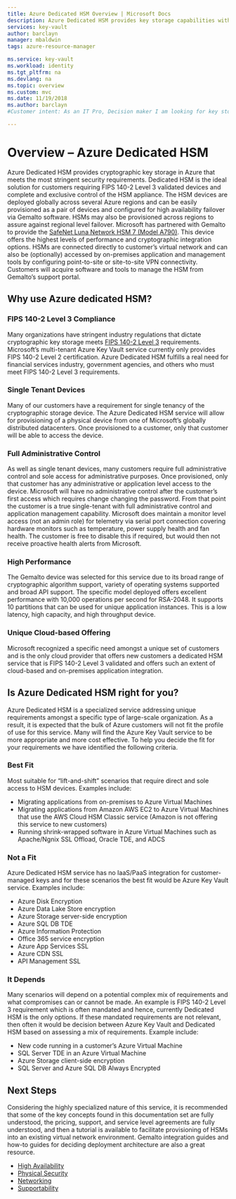 ```yaml
---
title: Azure Dedicated HSM Overview | Microsoft Docs
description: Azure Dedicated HSM provides key storage capabilities within Azure that meets FIPS 140-2 Level 3 certification
services: key-vault
author: barclayn
manager: mbaldwin
tags: azure-resource-manager

ms.service: key-vault
ms.workload: identity
ms.tgt_pltfrm: na
ms.devlang: na
ms.topic: overview
ms.custom: mvc
ms.date: 11/19/2018
ms.author: barclayn
#Customer intent: As an IT Pro, Decision maker I am looking for key storage capability within Azure Cloud that meets FIPS 140-2 Level 3 certification and that gives me exclusive access to the hardware.

---
```

# Overview – Azure Dedicated HSM

Azure Dedicated HSM provides cryptographic key storage in Azure that meets the most stringent security requirements. Dedicated HSM is the ideal solution for customers requiring FIPS 140-2 Level 3 validated devices and complete and exclusive control of the HSM appliance. The HSM devices are deployed globally across several Azure regions  and can be easily provisioned as a pair of devices and configured for high availability failover via Gemalto software. HSMs may also be provisioned across regions to assure against regional level failover. Microsoft has partnered with Gemalto to provide the [SafeNet Luna Network HSM 7 (Model A790)](https://safenet.gemalto.com/data-encryption/hardware-security-modules-hsms/safenet-network-hsm/). This device offers the highest levels of performance and cryptographic integration options. HSMs are connected directly to customer’s virtual network and can also be (optionally) accessed by on-premises application and management tools by configuring point-to-site or site-to-site VPN connectivity. Customers will acquire software and tools to manage the HSM from Gemalto’s support portal.

## Why use Azure dedicated HSM?

### FIPS 140-2 Level 3 Compliance

Many organizations have stringent industry regulations that dictate cryptographic key storage meets  [FIPS 140-2 Level 3](https://csrc.nist.gov/publications/detail/fips/140/2/final) requirements. Microsoft’s multi-tenant Azure Key Vault service currently only provides FIPS 140-2 Level 2 certification. Azure Dedicated HSM fulfills a real need for financial services industry, government agencies, and others who must meet FIPS 140-2 Level 3 requirements.

### Single Tenant Devices

Many of our customers have a requirement for single tenancy of the cryptographic storage device. The Azure Dedicated HSM service will allow for provisioning of a physical device from one of Microsoft’s globally distributed datacenters. Once provisioned to a customer, only that customer will be able to access the device.

### Full Administrative Control

As well as single tenant devices, many customers require full administrative control and sole access for administrative purposes. Once provisioned, only that customer has any administrative or application level access to the device. Microsoft will have no administrative control after the customer’s first access which requires change changing the password. From that point the customer is a true single-tenant with full administrative control and application management capability. Microsoft does maintain a monitor level access (not an admin role) for telemetry via serial port connection covering hardware monitors such as temperature, power supply health and fan health. The customer is free to disable this if required, but would then not receive proactive health alerts from Microsoft.

### High Performance

The Gemalto device was selected for this service due to its broad range of cryptographic algorithm support, variety of operating systems supported and broad API support. The specific model deployed offers excellent performance with 10,000 operations per second for RSA-2048. It supports 10 partitions that can be used for unique application instances. This is a low latency, high capacity, and high throughput device.

### Unique Cloud-based Offering

Microsoft recognized a specific need amongst a unique set of customers and is the only cloud provider that offers new customers a dedicated HSM service that is FIPS 140-2 Level 3 validated and offers such an extent of cloud-based and on-premises application integration.

## Is Azure Dedicated HSM right for you?

Azure Dedicated HSM is a specialized service addressing unique requirements amongst a specific type of large-scale organization. As a result, it is expected that the bulk of Azure customers will not fit the profile of use for this service. Many will find the Azure Key Vault service to be more appropriate and more cost effective. To help you decide the fit for your requirements we have identified the following criteria.

### Best Fit

Most suitable for “lift-and-shift” scenarios that require direct and sole access to HSM devices. Examples include:

- Migrating applications from on-premises to Azure Virtual Machines
- Migrating applications from Amazon AWS EC2 to Azure Virtual Machines that use the AWS Cloud HSM Classic service (Amazon is not offering this service to new customers)
- Running shrink-wrapped software in Azure Virtual Machines such as Apache/Ngnix SSL Offload, Oracle TDE, and ADCS

### Not a Fit

Azure Dedicated HSM service has no IaaS/PaaS integration for customer-managed keys and for these scenarios the best fit would be Azure Key Vault service. Examples include:

- Azure Disk Encryption
- Azure Data Lake Store encryption
- Azure Storage server-side encryption
- Azure SQL DB TDE
- Azure Information Protection
- Office 365 service encryption
- Azure App Services SSL
- Azure CDN SSL 
- API Management SSL

### It Depends

Many scenarios will depend on a potential complex mix of requirements and what compromises can or cannot be made. An example is FIPS 140-2 Level 3 requirement which is often mandated and hence, currently Dedicated HSM is the only options.  If these mandated requirements are not relevant, then often it would be decision between Azure Key Vault and Dedicated HSM based on assessing a mix of requirements. Example include:

- New code running in a customer’s Azure Virtual Machine
- SQL Server TDE in an Azure Virtual Machine
- Azure Storage client-side encryption
- SQL Server and Azure SQL DB Always Encrypted

## Next Steps

Considering the highly specialized nature of this service, it is recommended that some of the key concepts found in this documentation set are fully understood, the pricing, support, and service level agreements are fully understood, and then a tutorial is available to facilitate provisioning of HSMs into an existing virtual network environment. Gemalto integration guides and how-to guides for deciding deployment architecture are also a great resource.

* [High Availability](high-availability.md)
* [Physical Security](physical-security.md)
* [Networking](networking.md)
* [Supportability](supportability.md)
